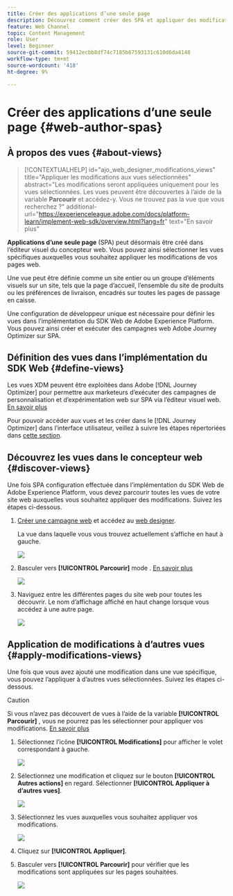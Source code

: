 ```yaml
---
title: Créer des applications d’une seule page
description: Découvrez comment créer des SPA et appliquer des modifications à différentes vues dans Journey Optimizer
feature: Web Channel
topic: Content Management
role: User
level: Beginner
source-git-commit: 59412ecbb8df74c7185b67593131c610d6da4148
workflow-type: tm+mt
source-wordcount: '418'
ht-degree: 9%

---
```


# Créer des applications d’une seule page {#web-author-spas}

## À propos des vues {#about-views}

>[!CONTEXTUALHELP]
>id="ajo_web_designer_modifications_views"
>title="Appliquer les modifications aux vues sélectionnées"
>abstract="Les modifications seront appliquées uniquement pour les vues sélectionnées. Les vues peuvent être découvertes à l’aide de la variable **Parcourir** et accédez-y. Vous ne trouvez pas la vue que vous recherchez ?"
>additional-url="https://experienceleague.adobe.com/docs/platform-learn/implement-web-sdk/overview.html?lang=fr" text="En savoir plus"

**Applications d’une seule page** (SPA) peut désormais être créé dans l’éditeur visuel du concepteur web. Vous pouvez ainsi sélectionner les vues spécifiques auxquelles vous souhaitez appliquer les modifications de vos pages web.

Une vue peut être définie comme un site entier ou un groupe d’éléments visuels sur un site, tels que la page d’accueil, l’ensemble du site de produits ou les préférences de livraison, encadrés sur toutes les pages de passage en caisse.

Une configuration de développeur unique est nécessaire pour définir les vues dans l’implémentation du SDK Web de Adobe Experience Platform. Vous pouvez ainsi créer et exécuter des campagnes web Adobe Journey Optimizer sur SPA.

## Définition des vues dans l’implémentation du SDK Web {#define-views}

Les vues XDM peuvent être exploitées dans Adobe [!DNL Journey Optimizer] pour permettre aux marketeurs d’exécuter des campagnes de personnalisation et d’expérimentation web sur SPA via l’éditeur visuel web. [En savoir plus](web-spa-implementation.md)

Pour pouvoir accéder aux vues et les créer dans le [!DNL Journey Optimizer] dans l’interface utilisateur, veillez à suivre les étapes répertoriées dans [cette section](web-spa-implementation.md#implement-xdm-views).

## Découvrez les vues dans le concepteur web {#discover-views}

Une fois SPA configuration effectuée dans l’implémentation du SDK Web de Adobe Experience Platform, vous devez parcourir toutes les vues de votre site web auxquelles vous souhaitez appliquer des modifications. Suivez les étapes ci-dessous.

1. [Créer une campagne web](create-web.md) et accédez au [web designer](edit-web-content.md).

   La vue dans laquelle vous vous trouvez actuellement s’affiche en haut à gauche.

   ![](assets/web-designer-view-home.png)

1. Basculer vers **[!UICONTROL Parcourir]** mode . [En savoir plus](../web/edit-web-content.md#browse-mode)

   ![](assets/web-designer-view-browse.png)

1. Naviguez entre les différentes pages du site web pour toutes les découvrir. Le nom d’affichage affiché en haut change lorsque vous accédez à une autre page.

   ![](assets/web-designer-other-view.png)

## Application de modifications à d’autres vues {#apply-modifications-views}

Une fois que vous avez ajouté une modification dans une vue spécifique, vous pouvez l’appliquer à d’autres vues sélectionnées. Suivez les étapes ci-dessous.

>[!CAUTION]
>
>Si vous n’avez pas découvert de vues à l’aide de la variable **[!UICONTROL Parcourir]** , vous ne pourrez pas les sélectionner pour appliquer vos modifications. [En savoir plus](#discover-views)

1. Sélectionnez l’icône **[!UICONTROL Modifications]** pour afficher le volet correspondant à gauche.

   ![](assets/web-designer-view-modifications-pane.png)

1. Sélectionnez une modification et cliquez sur le bouton **[!UICONTROL Autres actions]** en regard. Sélectionner **[!UICONTROL Appliquer à d’autres vues]**.

   ![](assets/web-designer-modifications-more-actions.png)

1. Sélectionnez les vues auxquelles vous souhaitez appliquer vos modifications.

   ![](assets/web-designer-modifications-apply-to.png)

1. Cliquez sur **[!UICONTROL Appliquer]**.

1. Basculer vers **[!UICONTROL Parcourir]** pour vérifier que les modifications sont appliquées sur les pages souhaitées.

   ![](assets/web-designer-modifications-applied-view.png)